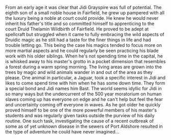 From an early age it was clear that Jidi Grayspire was full of potential. The eighth son of a small noble house in Fairfield, he grew up pampered with all the luxury being a noble at court could provide. He knew he would never inherit his father's title and so committed himself to apprenticing to the court Druid Thelamin Wildbirth of Fairfield. He proved to be adept at spellcraft but struggled when it came to fully embracing the wild aspects of Druidic magic as he still had a taste for the finer things in life and had trouble letting go. This being the case his magics tended to focus more on more martial aspects and he could regularly be seen practicing his blade work with his older siblings. When he's not spending time in the capital, he is whisked away to his master's grotto in a pocket dimension that resembles a forest during a warm spring morning. The living areas are grown into the trees by magic and wild animals wander in and out of the area as they please. One animal in particular, a Jaguar, took a specific interest in Jidi and likes to come spend time with him when he has some down time. They form a special bond and Jidi names him Bast. The world seems idyllic for Jidi in so many ways but the undercurrent of the 500 year moratorium on human slaves coming up has everyone on edge and he can't help but feel the fear and uncertainty coming off everyone in waves. As he got older he quickly proved himself to be one of the more powerful members of his master's students and was regularly given tasks outside the purview of his daily routine. One such task, investigating the cause of a recent outbreak of some as of yet unknown disease in the sewers of Port Aldshore resulted in the type of adventure he could have never imagined...